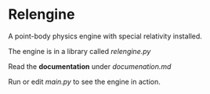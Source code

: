 # Relengine
A point-body physics engine with special relativity installed.

The engine is in a library called *relengine.py*

Read the **documentation** under *documenation.md*

Run or edit *main.py* to see the engine in action.
